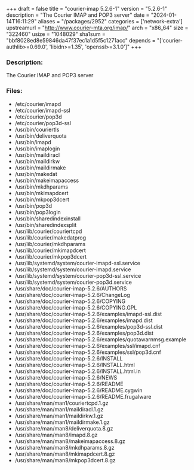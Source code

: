 +++
draft = false
title = "courier-imap 5.2.6-1"
version = "5.2.6-1"
description = "The Courier IMAP and POP3 server"
date = "2024-01-14T16:11:29"
aliases = "/packages/2952"
categories = ['network-extra']
upstreamurl = "http://www.courier-mta.org/imap/"
arch = "x86_64"
size = "322460"
usize = "1048029"
sha1sum = "bbf8028ed8e59846da47f37ec1a1d5f5c1271acc"
depends = "['courier-authlib>=0.69.0', 'libidn>=1.35', 'openssl>=3.1.0']"
+++
### Description: 
The Courier IMAP and POP3 server

### Files: 
* /etc/courier/imapd
* /etc/courier/imapd-ssl
* /etc/courier/pop3d
* /etc/courier/pop3d-ssl
* /usr/bin/couriertls
* /usr/bin/deliverquota
* /usr/bin/imapd
* /usr/bin/imaplogin
* /usr/bin/maildiracl
* /usr/bin/maildirkw
* /usr/bin/maildirmake
* /usr/bin/makedat
* /usr/bin/makeimapaccess
* /usr/bin/mkdhparams
* /usr/bin/mkimapdcert
* /usr/bin/mkpop3dcert
* /usr/bin/pop3d
* /usr/bin/pop3login
* /usr/bin/sharedindexinstall
* /usr/bin/sharedindexsplit
* /usr/lib/courier/couriertcpd
* /usr/lib/courier/makedatprog
* /usr/lib/courier/mkdhparams
* /usr/lib/courier/mkimapdcert
* /usr/lib/courier/mkpop3dcert
* /usr/lib/systemd/system/courier-imapd-ssl.service
* /usr/lib/systemd/system/courier-imapd.service
* /usr/lib/systemd/system/courier-pop3d-ssl.service
* /usr/lib/systemd/system/courier-pop3d.service
* /usr/share/doc/courier-imap-5.2.6/AUTHORS
* /usr/share/doc/courier-imap-5.2.6/ChangeLog
* /usr/share/doc/courier-imap-5.2.6/COPYING
* /usr/share/doc/courier-imap-5.2.6/COPYING.GPL
* /usr/share/doc/courier-imap-5.2.6/examples/imapd-ssl.dist
* /usr/share/doc/courier-imap-5.2.6/examples/imapd.dist
* /usr/share/doc/courier-imap-5.2.6/examples/pop3d-ssl.dist
* /usr/share/doc/courier-imap-5.2.6/examples/pop3d.dist
* /usr/share/doc/courier-imap-5.2.6/examples/quotawarnmsg.example
* /usr/share/doc/courier-imap-5.2.6/examples/ssl/imapd.cnf
* /usr/share/doc/courier-imap-5.2.6/examples/ssl/pop3d.cnf
* /usr/share/doc/courier-imap-5.2.6/INSTALL
* /usr/share/doc/courier-imap-5.2.6/INSTALL.html
* /usr/share/doc/courier-imap-5.2.6/INSTALL.html.in
* /usr/share/doc/courier-imap-5.2.6/NEWS
* /usr/share/doc/courier-imap-5.2.6/README
* /usr/share/doc/courier-imap-5.2.6/README.cygwin
* /usr/share/doc/courier-imap-5.2.6/README.frugalware
* /usr/share/man/man1/couriertcpd.1.gz
* /usr/share/man/man1/maildiracl.1.gz
* /usr/share/man/man1/maildirkw.1.gz
* /usr/share/man/man1/maildirmake.1.gz
* /usr/share/man/man8/deliverquota.8.gz
* /usr/share/man/man8/imapd.8.gz
* /usr/share/man/man8/makeimapaccess.8.gz
* /usr/share/man/man8/mkdhparams.8.gz
* /usr/share/man/man8/mkimapdcert.8.gz
* /usr/share/man/man8/mkpop3dcert.8.gz
